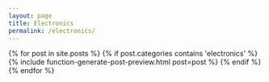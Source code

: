 ```yaml
---
layout: page
title: Electronics
permalink: /electronics/
---
```


<div class="posts">
	{% for post in site.posts %}
		{% if post.categories contains 'electronics' %}
			{% include function-generate-post-preview.html post=post %}
		{% endif %}
	{% endfor %}
</div>